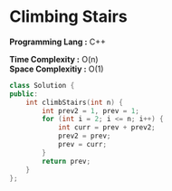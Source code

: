 # Climbing Stairs

**Programming Lang :** C++

**Time Complexity :** O(n)  
**Space Complexitiy :** O(1)

```cpp
class Solution {
public:
    int climbStairs(int n) {
        int prev2 = 1, prev = 1;
        for (int i = 2; i <= n; i++) {
            int curr = prev + prev2;
            prev2 = prev;
            prev = curr;
        }
        return prev;
    }
};
```
